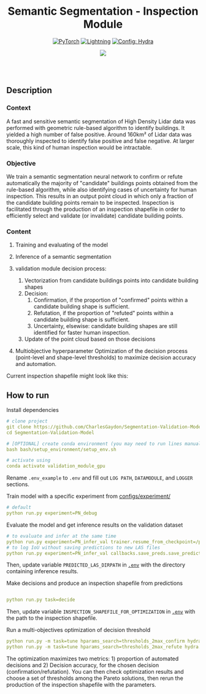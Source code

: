 <div align="center">

# Semantic Segmentation - Inspection Module

<a href="https://pytorch.org/get-started/locally/"><img alt="PyTorch" src="https://img.shields.io/badge/PyTorch-ee4c2c?logo=pytorch&logoColor=white"></a>
<a href="https://pytorchlightning.ai/"><img alt="Lightning" src="https://img.shields.io/badge/-Lightning-792ee5?logo=pytorchlightning&logoColor=white"></a>
<a href="https://hydra.cc/"><img alt="Config: Hydra" src="https://img.shields.io/badge/Config-Hydra-89b8cd"></a>

[![](https://shields.io/badge/-Lightning--Hydra--Template-017F2F?style=flat&logo=github&labelColor=303030)](https://github.com/ashleve/lightning-hydra-template)
</div>
<br><br>

## Description
### Context
A fast and sensitive semantic segmentation of High Density Lidar data was performed with geometric rule-based algorithm to identify buildings. It yielded a high number of false positive. Around 160km² of Lidar data was thoroughly inspected to identify false positive and false negative. At larger scale, this kind of human inspection would be intractable.

### Objective
We train a semantic segmentation neural network to confirm or refute automatically the majority of "candidate" buildings points obtained from the rule-based algorithm, while also identifying cases of uncertainty for human inspection. This results in an output point cloud in which only a fraction of the candidate building points remain to be inspected. Inspection is facilitated through the production of an inspection shapefile in order to efficiently select and validate (or invalidate) candidate building points.

### Content

1) Training and evaluating of the model
2) Inference of a semantic segmentation
3) validation module decision process:
    1) Vectorization from candidate buildings points into candidate building shapes
    2) Decision:
        1) Confirmation, if the proportion of "confirmed" points within a candidate building shape is sufficient.
        2) Refutation, if the proportion of "refuted" points within a candidate building shape is sufficient.
        3) Uncertainty, elsewise: candidate building shapes are still identified for faster human inspection.
    3) Update of the point cloud based on those decisions

4) Multiobjective hyperparameter Optimization of the decision process (point-level and shape-level thresholds) to maximize decision accuracy and automation.

Current inspection shapefile might look like this:

## How to run
Install dependencies
```yaml
# clone project
git clone https://github.com/CharlesGaydon/Segmentation-Validation-Model
cd Segmentation-Validation-Model

# [OPTIONAL] create conda environment (you may need to run lines manually as conda may not activate properly from bash script)
bash bash/setup_environment/setup_env.sh

# activate using
conda activate validation_module_gpu
```

Rename `.env_example` to `.env` and fill out `LOG PATH`, `DATAMODULE`, and `LOGGER` sections.

Train model with a specific experiment from [configs/experiment/](configs/experiment/)
```yaml
# default
python run.py experiment=PN_debug
```

Evaluate the model and get inference results on the validation dataset
```yaml
# to evaluate and infer at the same time
python run.py experiment=PN_infer_val trainer.resume_from_checkpoint=/path/to/checkpoints.ckpt
# to log IoU without saving predictions to new LAS files 
python run.py experiment=PN_infer_val callbacks.save_preds.save_predictions=false trainer.resume_from_checkpoint=/path/to/checkpoints.ckpt
```
Then, update variable `PREDICTED_LAS_DIRPATH` in [`.env`](.env) with the directory containing inference results.

Make decisions and produce an inspection shapefile from predictions
```yaml

python run.py task=decide
```
Then, update variable `INSPECTION_SHAPEFILE_FOR_OPTIMIZATION` in [`.env`](.env) with the path to the inspection shapefile.

Run a multi-objectives optimization of decision threshold
```yaml
python run.py -m task=tune hparams_search=thresholds_2max_confirm hydra.sweeper.n_jobs=3 hydra.sweeper.n_trials=100
python run.py -m task=tune hparams_search=thresholds_2max_refute hydra.sweeper.n_jobs=3 hydra.sweeper.n_trials=100

```
The optimization maximizes two metrics: 1) proportion of automated decisions and 2) Decision accuracy, for the chosen decision (confirmation/refutation). 
You can then check optimization results and choose a set of thresholds among the Pareto solutions, then rerun the production of the inspection shapefile with the parameters.

